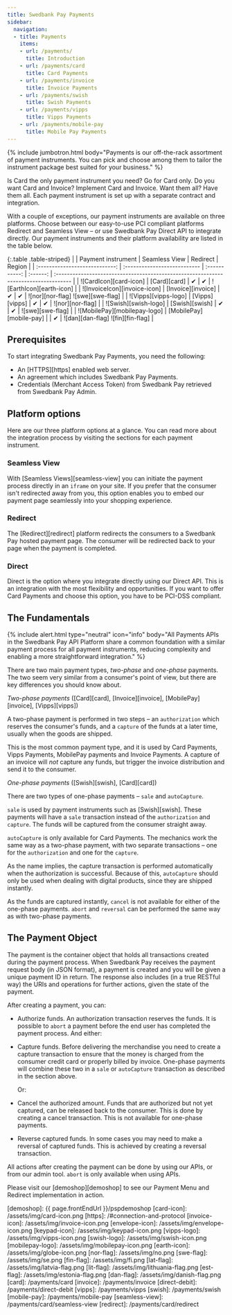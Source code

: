```yaml
---
title: Swedbank Pay Payments
sidebar:
  navigation:
  - title: Payments
    items:
    - url: /payments/
      title: Introduction
    - url: /payments/card
      title: Card Payments
    - url: /payments/invoice
      title: Invoice Payments
    - url: /payments/swish
      title: Swish Payments
    - url: /payments/vipps
      title: Vipps Payments
    - url: /payments/mobile-pay
      title: Mobile Pay Payments
---
```


{% include jumbotron.html body="Payments is our off-the-rack assortment of
payment instruments. You can pick and choose among them to tailor the instrument
package best suited for your business." %}

Is Card the only payment instrument you need? Go for Card only. Do you want Card
and Invoice? Implement Card and Invoice. Want them all? Have them all. Each
payment instrument is set up with a separate contract and integration.

With a couple of exceptions, our payment instruments are available on three
platforms. Choose between our easy-to-use PCI compliant platforms Redirect
and Seamless View – or use Swedbank Pay Direct API to integrate directly. Our
payment instruments and their platform availability are listed in the table
below.

{:.table .table-striped}
|                                | Payment instrument           | Seamless View | Redirect | Region                                                                               |
| :----------------------------: | :--------------------------- | :-----------: | :------: | :----------------------------------------------------------------------------------- |
|     ![CardIcon][card-icon]     | [Card][card]                 |    ✔︎︎︎︎︎     |  ✔︎︎︎︎︎  | ![EarthIcon][earth-icon]                                                             |
|  ![InvoiceIcon][invoice-icon]  | [Invoice][invoice]           |    ✔︎︎︎︎︎     |  ✔︎︎︎︎︎  | ![nor][nor-flag] ![swe][swe-flag]                                   |
|      ![Vipps][vipps-logo]      | [Vipps][vipps]               |    ✔︎︎︎︎︎     |  ✔︎︎︎︎︎  | ![nor][nor-flag]                                                                     |
|      ![Swish][swish-logo]      | [Swish][swish]               |    ✔︎︎︎︎︎     |  ✔︎︎︎︎︎  | ![swe][swe-flag]                                                                     |
|  ![MobilePay][mobilepay-logo]  | [MobilePay][mobile-pay]      |               |  ✔︎︎︎︎︎  | ![dan][dan-flag] ![fin][fin-flag]                                                    |

## Prerequisites

To start integrating Swedbank Pay Payments, you need the following:

* An [HTTPS][https] enabled web server.
* An agreement which includes Swedbank Pay Payments.
* Credentials (Merchant Access Token) from Swedbank Pay retrieved from
  Swedbank Pay Admin.

## Platform options

Here are our three platform options at a glance. You can read more about the
integration process by visiting the sections for each payment instrument.

### Seamless View

With [Seamless Views][seamless-view] you can initiate the payment process
directly in an `iframe` on your site. If you prefer that the consumer isn't
redirected away from you, this option enables you to embed our payment page
seamlessly into your shopping experience.

### Redirect

The [Redirect][redirect] platform redirects the consumers to a Swedbank Pay
hosted payment page. The consumer will be redirected back to your page when the
payment is completed.

### Direct

Direct is the option where you integrate directly using our Direct
API. This is an integration with the most flexibility and opportunities. If you
want to offer Card Payments and choose this option, you have to be PCI-DSS
compliant.

## The Fundamentals

{% include alert.html type="neutral"
                      icon="info"
                      body="All Payments APIs in the Swedbank Pay API Platform
                      share a common foundation with a similar payment process
                      for all payment instruments, reducing complexity and
                      enabling a more straightforward integration." %}

There are two main payment types, *two-phase* and *one-phase* payments. The two
seem very similar from a consumer's point of view, but there are key differences
you should know about.

*Two-phase payments* ([Card][card], [Invoice][invoice],
[MobilePay][invoice], [Vipps][vipps])

A two-phase payment is performed in two steps – an `authorization` which
reserves the consumer's funds, and a `capture` of the funds at a later time,
usually when the goods are shipped.

This is the most common payment type, and it is used by Card Payments, Vipps
Payments, MobilePay payments and Invoice Payments. A
capture of an invoice will *not* capture any funds, but trigger the invoice
distribution and send it to the consumer.

*One-phase payments* ([Swish][swish],
[Card][card])

There are two types of one-phase payments – `sale` and `autoCapture`.

`sale` is used by payment instruments such as [Swish][swish].
These payments will have a `sale` transaction instead of the `authorization` and
`capture`. The funds will be captured from the consumer straight away.

`autoCapture` is only available for Card Payments. The mechanics work the same
way as a two-phase payment, with two separate transactions – one for the
`authorization` and one for the `capture`.

As the name implies, the capture transaction is performed automatically when the
authorization is successful. Because of this, `autoCapture` should only be used
when dealing with digital products, since they are shipped instantly.

As the funds are captured instantly, `cancel` is not available for either of the
one-phase payments. `abort` and `reversal` can be performed the same way as with
two-phase payments.

## The Payment Object

The payment is the container object that holds all transactions
created during the payment process. When Swedbank Pay receives the payment
request body (in JSON format), a payment is created and you will be given a
unique payment ID in return. The response also includes (in a true RESTful way)
the URIs and operations for further actions, given the state of the payment.

After creating a payment, you can:

* Authorize funds. An authorization transaction reserves the funds. It is
  possible to `abort` a payment before the end user has completed the payment
  process. And either:
* Capture funds. Before delivering the merchandise you need to create a capture
  transaction to ensure that the money is charged from the consumer credit card
  or properly billed by invoice. One-phase payments will combine these two in a
  `sale` or `autoCapture` transaction as described in the section above.

  Or:
* Cancel the authorized amount. Funds that are authorized but not yet captured,
  can be released back to the consumer. This is done by creating a cancel
  transaction. This is not available for one-phase payments.
* Reverse captured funds. In some cases you may need to make a reversal of
  captured funds. This is achieved by creating a reversal transaction.

 All actions after creating the payment can be done by using our APIs, or from
 our admin tool. `abort` is only available when using APIs.

Please visit our [demoshop][demoshop] to see our Payment Menu and Redirect
implementation in action.

[demoshop]: {{ page.frontEndUrl }}/pspdemoshop
[card-icon]: /assets/img/card-icon.png
[https]: /#connection-and-protocol
[invoice-icon]: /assets/img/invoice-icon.png
[envelope-icon]: /assets/img/envelope-icon.png
[keypad-icon]: /assets/img/keypad-icon.png
[vipps-logo]: /assets/img/vipps-icon.png
[swish-logo]: /assets/img/swish-icon.png
[mobilepay-logo]: /assets/img/mobilepay-icon.png
[earth-icon]: /assets/img/globe-icon.png
[nor-flag]: /assets/img/no.png
[swe-flag]: /assets/img/se.png
[fin-flag]: /assets/img/fi.png
[lat-flag]: /assets/img/latvia-flag.png
[lit-flag]: /assets/img/lithuania-flag.png
[est-flag]: /assets/img/estonia-flag.png
[dan-flag]: /assets/img/danish-flag.png
[card]: /payments/card
[invoice]: /payments/invoice
[direct-debit]: /payments/direct-debit
[vipps]: /payments/vipps
[swish]: /payments/swish
[mobile-pay]: /payments/mobile-pay
[seamless-view]: /payments/card/seamless-view
[redirect]: /payments/card/redirect
